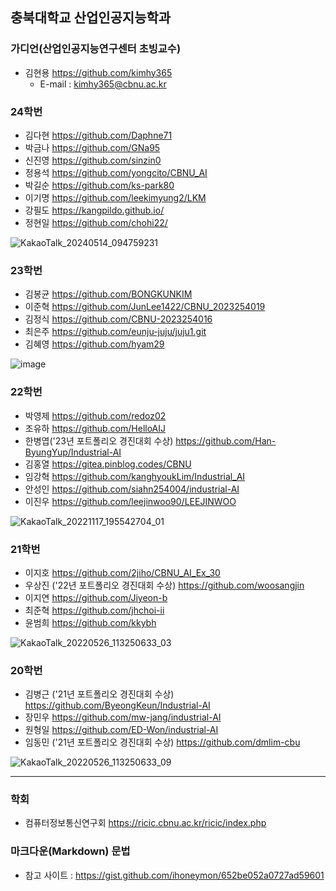 ## 충북대학교 산업인공지능학과 
### 가디언(산업인공지능연구센터 초빙교수)
- 김현용 https://github.com/kimhy365
  - E-mail : kimhy365@cbnu.ac.kr

### 24학번
- 김다현 https://github.com/Daphne71
- 박금나 https://github.com/GNa95
- 신진영 https://github.com/sinzin0
- 정용석 https://github.com/yongcito/CBNU_AI
- 박길순 https://github.com/ks-park80
- 이기명 https://github.com/leekimyung2/LKM
- 강필도 https://kangpildo.github.io/
- 정현일 https://github.com/chohi22/

![KakaoTalk_20240514_094759231](https://github.com/kimhy365/CBNU_IndAI/assets/79577623/27c58949-7d71-41fa-a0fd-ca13c6d04edc)
    
### 23학번
- 김봉균 https://github.com/BONGKUNKIM
- 이준혁 https://github.com/JunLee1422/CBNU_2023254019
- 김정식 https://github.com/CBNU-2023254016
- 최은주 https://github.com/eunju-juju/juju1.git
- 김혜영 https://github.com/hyam29 

![image](https://github.com/kimhy365/CBNU_IndAI/assets/79577623/98784019-dc6f-4878-abea-ed44a604fccb)
  
### 22학번
- 박영제 https://github.com/redoz02
- 조유하 https://github.com/HelloAIJ
- 한병엽('23년 포트폴리오 경진대회 수상) https://github.com/Han-ByungYup/Industrial-AI
- 김홍열 https://gitea.pinblog.codes/CBNU
- 임강혁 https://github.com/kanghyoukLim/Industrial_AI
- 안성인 https://github.com/siahn254004/industrial-AI
- 이진우 https://github.com/leejinwoo90/LEEJINWOO

![KakaoTalk_20221117_195542704_01](https://user-images.githubusercontent.com/79577623/202601828-d8dc149c-10b6-4606-8468-a4bed75dc263.jpg)

### 21학번
- 이지호 https://github.com/2jiho/CBNU_AI_Ex_30
- 우상진 ('22년 포트폴리오 경진대회 수상) https://github.com/woosangjin 
- 이지연 https://github.com/Jiyeon-b 
- 최준혁 https://github.com/jhchoi-ii
- 윤범희 https://github.com/kkybh

![KakaoTalk_20220526_113250633_03](https://user-images.githubusercontent.com/79577623/178652042-9852ae12-5b1f-47f8-a026-427a13748382.jpg)

### 20학번
- 김병근 ('21년 포트폴리오 경진대회 수상) https://github.com/ByeongKeun/Industrial-AI
- 장민우 https://github.com/mw-jang/industrial-AI
- 원형일 https://github.com/ED-Won/industrial-AI 
- 임동민 ('21년 포트폴리오 경진대회 수상) https://github.com/dmlim-cbu

![KakaoTalk_20220526_113250633_09](https://user-images.githubusercontent.com/79577623/178652183-7f4004db-3767-4f86-b5f8-de291f85608c.jpg)

----------
### 학회
- 컴퓨터정보통신연구회 https://ricic.cbnu.ac.kr/ricic/index.php

### 마크다운(Markdown) 문법
- 참고 사이트 : https://gist.github.com/ihoneymon/652be052a0727ad59601
